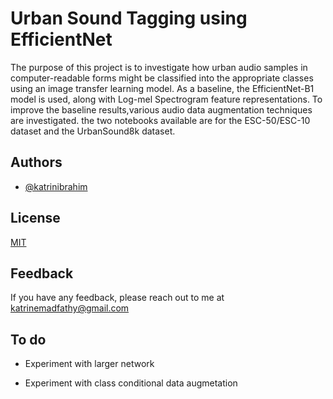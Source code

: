 
# Urban Sound Tagging using EfficientNet
The purpose of this project is to investigate how urban audio samples in computer-readable
forms might be classified into the appropriate classes using an image transfer learning
model. As a baseline, the EfficientNet-B1 model is used, along with Log-mel Spectrogram feature representations. To improve
the baseline results,various audio data augmentation techniques are investigated.
the two notebooks available are for the ESC-50/ESC-10 dataset and the UrbanSound8k dataset.


## Authors

- [@katrinibrahim](https://github.com/katrin-ibrahim)


## License

[MIT](https://choosealicense.com/licenses/mit/)


## Feedback

If you have any feedback, please reach out to me at katrinemadfathy@gmail.com


## To do 

- Experiment with larger network

- Experiment with class conditional data augmetation 

